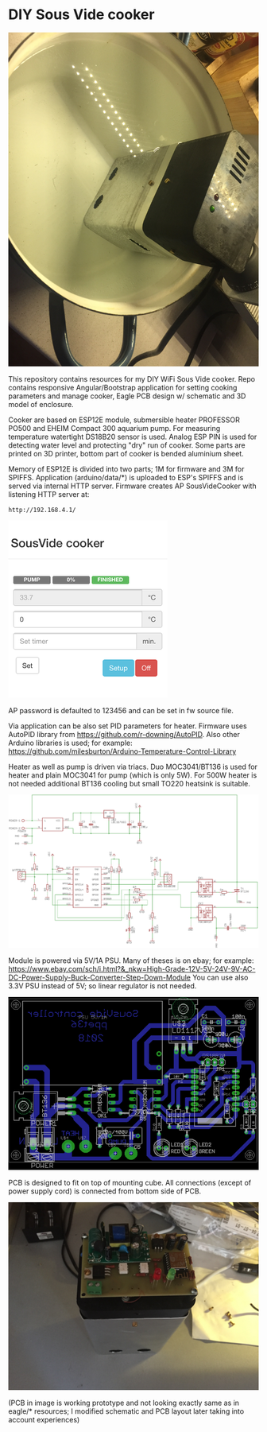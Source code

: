 # DIY Sous Vide cooker

![alt](/images/all.jpg?raw=true)

This repository contains resources for my DIY WiFi Sous Vide cooker. Repo contains
responsive Angular/Bootstrap application for setting cooking parameters and manage
cooker, Eagle PCB design w/ schematic and 3D model of enclosure.

Cooker are based on ESP12E module, submersible heater PROFESSOR PO500 and EHEIM
Compact 300 aquarium pump.
For measuring temperature watertight DS18B20 sensor is used. Analog
ESP PIN is used for detecting water level and protecting "dry" run of cooker.
Some parts are printed on 3D printer, bottom part of cooker is bended aluminium
sheet.

Memory of ESP12E is divided into two parts; 1M for firmware and 3M for SPIFFS.
Application (arduino/data/*) is uploaded to ESP's SPIFFS and is served via
internal HTTP server. Firmware creates AP SousVideCooker with listening HTTP server
at:

```
http://192.168.4.1/
```
![alt](/images/appl.png?raw=true)

AP password is defaulted to 123456 and can be set in fw source file.

Via application can be also set PID parameters for heater. Firmware uses AutoPID
library from https://github.com/r-downing/AutoPID.
Also other Arduino libraries is used; for example:
https://github.com/milesburton/Arduino-Temperature-Control-Library

Heater as well as pump is driven via triacs. Duo MOC3041/BT136 is used for heater
and plain MOC3041 for pump (which is only 5W). For 500W heater is not needed
additional BT136 cooling but small TO220 heatsink is suitable.

![alt](/eagle/schematic.png?raw=true)

Module is powered via 5V/1A PSU. Many of theses is on ebay; for example:
https://www.ebay.com/sch/i.html?&_nkw=High-Grade-12V-5V-24V-9V-AC-DC-Power-Supply-Buck-Converter-Step-Down-Module
You can use also 3.3V PSU instead of 5V; so linear regulator is not needed.

![alt](/eagle/board.png?raw=true)

PCB is designed to fit on top of mounting cube. All connections (except of power supply cord)
is connected from bottom side of PCB.

![alt](/images/unboxed.jpg?raw=true)

(PCB in image is working prototype and not looking exactly same as in eagle/* resources;
I modified schematic and PCB layout later taking into account experiences)


